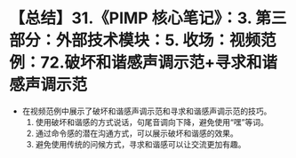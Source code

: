 # 【总结】31.《PIMP 核心笔记》：3. 第三部分：外部技术模块：5. 收场：视频范例：72.破坏和谐感声调示范+寻求和谐感声调示范

-   在视频范例中展示了破坏和谐感声调示范和寻求和谐感声调示范的技巧。
    1.  使用破坏和谐感的方式说话，句尾音调向下降，避免使用“嘿”等词。
    2.  通过命令感的潜在沟通方式，可以展示破坏和谐感的效果。
    3.  避免使用传统的问候方式，寻求和谐感可以让交流更加有趣。